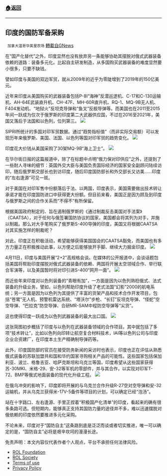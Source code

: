 ###  [:house:返回](README.md)
---


## 印度的国防军备采购
` 加拿大温哥华英里农场` [轉載自GNews](https://gnews.org/zh-hans/2505325/)

在“国产化替代”之外，印度显然也没有放弃另一条能够协助其摆脱对俄式武器装备依赖的道路：装备多元化。比起自主研发制造，从多国购买武器装备的难度显然要小很多，只要不缺钱。
 
譬如印度与美国的双边军贸，就从2009年的近乎为零陡增到了2019年的150亿美元。
 
近年来印度从美国购买的武器装备包括P-8I“海神”反潜巡逻机、C-17和C-130运输机、AH-64E武装直升机、CH-47F、MH-60R直升机、RQ-1、MQ-9B无人机、F404发动机、“地狱火”反坦克导弹和“鱼叉”反舰导弹等。而美国也在2011至2015年间一跃成为仅次于俄罗斯的印度第二大武器供应国，不过在2016至2021年，美国又落后于法国和以色列，位列第三。
 ![](https://n.sinaimg.cn/front20220424ac/794/w554h240/20220424/ace8-bf8d4776c8ff6d8b426eba67f2eb755b.jpg) 

SIPRI所统计的多国对印军贸数据。通过“趋势指标值”（而非实际交易额）可以发现历年来俄罗斯、美国、法国、以色列等国对印军贸的趋势变化。
 ![](https://n.sinaimg.cn/front20220424ac/122/w554h368/20220424/ba69-00abe92859cadfb6ca53d793ba95c46b.jpg) 

印度花大价钱从美国采购了30架MQ-9B“海上卫士”。
 ![](https://n.sinaimg.cn/front20220424ac/348/w554h594/20220424/35c5-a95ac883acddcaf2eeb3599c06055eea.jpg) 

在华尔街日报的这篇报道中，除了在标题中点明“俄力保对印供应”之外，还提到了一些耐人寻味的细节：英国外交大臣与美国负责国际经济的国家安全副顾问陆续访印，随后俄罗斯交部长也到访印度，随后印度国防部长和外交部长又访美……印度的“左右逢源”可见一斑。
 
对于美国在对印军售中份额落后于法、以两国，印度表示，美国需要做出技术转让承诺才能在印度国防进口中获得更大份额。但目前来看，美国正是因为顾及到印度与俄罗斯之间的合作关系而“不得不”有所保留。
 
根据美国政府制定的、旨在遏制俄罗斯的《通过制裁反击美国对手法案》（CAATSA），对于任何与俄签署国防协议的国家，美国都会将其列为对手，并施以制裁。那么对大手笔购买了俄罗斯S-400导弹的印度，美国又将根据CAATSA对其实施怎样的制裁呢？
 
对此，印度正在积极活动，希望能够获得美国国会的CAATSA豁免，而美国也有多方力量正在积极推动此事，以方便之后能够放开手脚、继续大力掘金印度。
 ![](https://n.sinaimg.cn/front20220424ac/66/w554h312/20220424/0469-40449bb5b27261f55993a0f9510b4c00.jpg) 

4月11日，印度与美国开展“2+2”高规格会谈。在媒体的公开报道中，会谈话题包括美国将帮助印度摆脱对俄式武器装备的依赖、两国将开展太空领域合作、举行联合军演等，以及美国暂时将对印引进S-400“网开一面”。
 ![](https://n.sinaimg.cn/front20220424ac/119/w554h365/20220424/c0e9-a04700fced4ce97e243980208c125d5d.jpg) 

而近些年来印度对以色列装备的“青眼有加”，一方面是因为以色列熟稔俄式、法式装备的升级业务，譬如，以色列帮助印度升级了老式法国“幻影”2000的航电系统；另一方面是因为以色列为其提供了丰富的货架产品和技术合作开发项目，包括“苍鹭”无人机、预警机雷达系统、“塔沃尔”步枪、“长钉”反坦克导弹、“怪蛇”空空导弹、“巴拉克”防空导弹、合研MR-SAM中程防空导弹等“尖货”。
 
这也使得印度一跃成为以色列武器装备的最大出口国。
 ![](https://n.sinaimg.cn/front20220424ac/104/w532h372/20220424/c83a-fba89d8af37e40d33f3439bbcc388f38.jpg) 

这张简图初步概括了印度与以色列在武器装备领域的合作项目。其中就包括了多项“技术转让”，比如以色列向印转让航空复合材料技术，IAI等以色列公司与印度企业合资建厂，在印度本土生产精确制导弹药等。
 
此外，印度国防部的官员在接受防务新闻的采访时也表示，印度也正在评估从熟悉俄式装备的苏联加盟共和国和华约国家寻购相关产品的可能性。这些国家包括保加利亚、波兰、格鲁吉亚、哈萨克斯坦和乌克兰等国，印度希望从这些国家获得苏-30MKI、米格-29、安-32等军机的零部件，并与其合作，以实现对印军T-72、BMP等俄式地面装备的现代化升级工程。
 ![](https://n.sinaimg.cn/front20220424ac/124/w554h370/20220424/4140-74ebd54e1488fb24154e429eb03bb414.jpg) 

在俄乌冲突的影响下，印度即将开展的与乌克兰合作升级R-27空对空导弹和安-32运输机，并从乌克兰获得米-17V-5备件等项目的计划，可以确定已经“泡汤”。
 
站在十字路口、左右逢源、手里正捏着“积极国产化清单”的印度，看起来的确有很多条路可选。但短期内，能够真正支持其国防力量的途径并不多，难以迅速摆脱对俄依赖的印度依然要推进多元化采购。
 
不论未来，印度对于“国防自主”这条路到底是泛泛而谈或者切实推进，唯一可以确定的是，“国防自主”必将是艰辛坎坷的漫漫长途。

免责声明：本文内容仅代表作者个人观点，平台不承担任何法律风险。
  
- [ROL Foundation](https://rolfoundation.org/)
- [ROL Society](https://rolsociety.org/)
- [Terms of use](https://gnews.org/terms-of-use-3/)
- [Privacy Policy](https://gnews.org/privacy-policy/)
